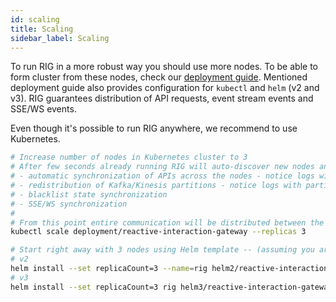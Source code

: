 ```yaml
---
id: scaling
title: Scaling
sidebar_label: Scaling
---
```


To run RIG in a more robust way you should use more nodes. To be able to form cluster from these nodes, check our [deployment guide](https://github.com/Accenture/reactive-interaction-gateway/tree/master/deployment). Mentioned deployment guide also provides configuration for `kubectl` and `helm` (v2 and v3). RIG guarantees distribution of API requests, event stream events and SSE/WS events.

Even though it's possible to run RIG anywhere, we recommend to use Kubernetes.

```bash
# Increase number of nodes in Kubernetes cluster to 3
# After few seconds already running RIG will auto-discover new nodes and form the cluster, this means:
# - automatic synchronization of APIs across the nodes - notice logs with API synchronization
# - redistribution of Kafka/Kinesis partitions - notice logs with partitions rebalancing
# - blacklist state synchronization
# - SSE/WS synchronization
#
# From this point entire communication will be distributed between the nodes
kubectl scale deployment/reactive-interaction-gateway --replicas 3

# Start right away with 3 nodes using Helm template -- (assuming you are in the deployment directory)
# v2
helm install --set replicaCount=3 --name=rig helm2/reactive-interaction-gateway
# v3
helm install --set replicaCount=3 rig helm3/reactive-interaction-gateway
```
